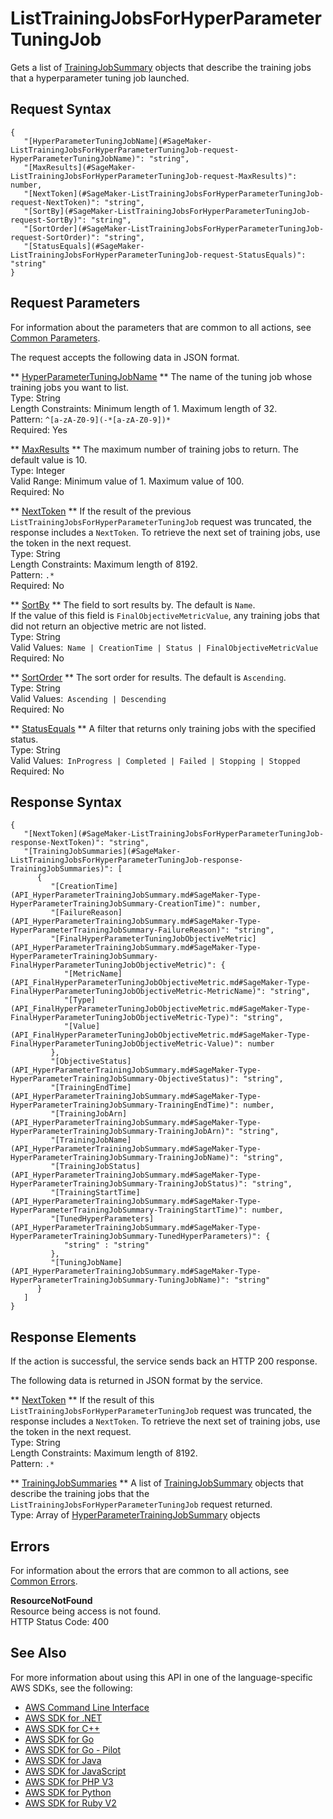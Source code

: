 # ListTrainingJobsForHyperParameterTuningJob<a name="API_ListTrainingJobsForHyperParameterTuningJob"></a>

Gets a list of [TrainingJobSummary](API_TrainingJobSummary.md) objects that describe the training jobs that a hyperparameter tuning job launched\.

## Request Syntax<a name="API_ListTrainingJobsForHyperParameterTuningJob_RequestSyntax"></a>

```
{
   "[HyperParameterTuningJobName](#SageMaker-ListTrainingJobsForHyperParameterTuningJob-request-HyperParameterTuningJobName)": "string",
   "[MaxResults](#SageMaker-ListTrainingJobsForHyperParameterTuningJob-request-MaxResults)": number,
   "[NextToken](#SageMaker-ListTrainingJobsForHyperParameterTuningJob-request-NextToken)": "string",
   "[SortBy](#SageMaker-ListTrainingJobsForHyperParameterTuningJob-request-SortBy)": "string",
   "[SortOrder](#SageMaker-ListTrainingJobsForHyperParameterTuningJob-request-SortOrder)": "string",
   "[StatusEquals](#SageMaker-ListTrainingJobsForHyperParameterTuningJob-request-StatusEquals)": "string"
}
```

## Request Parameters<a name="API_ListTrainingJobsForHyperParameterTuningJob_RequestParameters"></a>

For information about the parameters that are common to all actions, see [Common Parameters](CommonParameters.md)\.

The request accepts the following data in JSON format\.

 ** [HyperParameterTuningJobName](#API_ListTrainingJobsForHyperParameterTuningJob_RequestSyntax) **   <a name="SageMaker-ListTrainingJobsForHyperParameterTuningJob-request-HyperParameterTuningJobName"></a>
The name of the tuning job whose training jobs you want to list\.  
Type: String  
Length Constraints: Minimum length of 1\. Maximum length of 32\.  
Pattern: `^[a-zA-Z0-9](-*[a-zA-Z0-9])*`   
Required: Yes

 ** [MaxResults](#API_ListTrainingJobsForHyperParameterTuningJob_RequestSyntax) **   <a name="SageMaker-ListTrainingJobsForHyperParameterTuningJob-request-MaxResults"></a>
The maximum number of training jobs to return\. The default value is 10\.  
Type: Integer  
Valid Range: Minimum value of 1\. Maximum value of 100\.  
Required: No

 ** [NextToken](#API_ListTrainingJobsForHyperParameterTuningJob_RequestSyntax) **   <a name="SageMaker-ListTrainingJobsForHyperParameterTuningJob-request-NextToken"></a>
If the result of the previous `ListTrainingJobsForHyperParameterTuningJob` request was truncated, the response includes a `NextToken`\. To retrieve the next set of training jobs, use the token in the next request\.  
Type: String  
Length Constraints: Maximum length of 8192\.  
Pattern: `.*`   
Required: No

 ** [SortBy](#API_ListTrainingJobsForHyperParameterTuningJob_RequestSyntax) **   <a name="SageMaker-ListTrainingJobsForHyperParameterTuningJob-request-SortBy"></a>
The field to sort results by\. The default is `Name`\.  
If the value of this field is `FinalObjectiveMetricValue`, any training jobs that did not return an objective metric are not listed\.  
Type: String  
Valid Values:` Name | CreationTime | Status | FinalObjectiveMetricValue`   
Required: No

 ** [SortOrder](#API_ListTrainingJobsForHyperParameterTuningJob_RequestSyntax) **   <a name="SageMaker-ListTrainingJobsForHyperParameterTuningJob-request-SortOrder"></a>
The sort order for results\. The default is `Ascending`\.  
Type: String  
Valid Values:` Ascending | Descending`   
Required: No

 ** [StatusEquals](#API_ListTrainingJobsForHyperParameterTuningJob_RequestSyntax) **   <a name="SageMaker-ListTrainingJobsForHyperParameterTuningJob-request-StatusEquals"></a>
A filter that returns only training jobs with the specified status\.  
Type: String  
Valid Values:` InProgress | Completed | Failed | Stopping | Stopped`   
Required: No

## Response Syntax<a name="API_ListTrainingJobsForHyperParameterTuningJob_ResponseSyntax"></a>

```
{
   "[NextToken](#SageMaker-ListTrainingJobsForHyperParameterTuningJob-response-NextToken)": "string",
   "[TrainingJobSummaries](#SageMaker-ListTrainingJobsForHyperParameterTuningJob-response-TrainingJobSummaries)": [ 
      { 
         "[CreationTime](API_HyperParameterTrainingJobSummary.md#SageMaker-Type-HyperParameterTrainingJobSummary-CreationTime)": number,
         "[FailureReason](API_HyperParameterTrainingJobSummary.md#SageMaker-Type-HyperParameterTrainingJobSummary-FailureReason)": "string",
         "[FinalHyperParameterTuningJobObjectiveMetric](API_HyperParameterTrainingJobSummary.md#SageMaker-Type-HyperParameterTrainingJobSummary-FinalHyperParameterTuningJobObjectiveMetric)": { 
            "[MetricName](API_FinalHyperParameterTuningJobObjectiveMetric.md#SageMaker-Type-FinalHyperParameterTuningJobObjectiveMetric-MetricName)": "string",
            "[Type](API_FinalHyperParameterTuningJobObjectiveMetric.md#SageMaker-Type-FinalHyperParameterTuningJobObjectiveMetric-Type)": "string",
            "[Value](API_FinalHyperParameterTuningJobObjectiveMetric.md#SageMaker-Type-FinalHyperParameterTuningJobObjectiveMetric-Value)": number
         },
         "[ObjectiveStatus](API_HyperParameterTrainingJobSummary.md#SageMaker-Type-HyperParameterTrainingJobSummary-ObjectiveStatus)": "string",
         "[TrainingEndTime](API_HyperParameterTrainingJobSummary.md#SageMaker-Type-HyperParameterTrainingJobSummary-TrainingEndTime)": number,
         "[TrainingJobArn](API_HyperParameterTrainingJobSummary.md#SageMaker-Type-HyperParameterTrainingJobSummary-TrainingJobArn)": "string",
         "[TrainingJobName](API_HyperParameterTrainingJobSummary.md#SageMaker-Type-HyperParameterTrainingJobSummary-TrainingJobName)": "string",
         "[TrainingJobStatus](API_HyperParameterTrainingJobSummary.md#SageMaker-Type-HyperParameterTrainingJobSummary-TrainingJobStatus)": "string",
         "[TrainingStartTime](API_HyperParameterTrainingJobSummary.md#SageMaker-Type-HyperParameterTrainingJobSummary-TrainingStartTime)": number,
         "[TunedHyperParameters](API_HyperParameterTrainingJobSummary.md#SageMaker-Type-HyperParameterTrainingJobSummary-TunedHyperParameters)": { 
            "string" : "string" 
         },
         "[TuningJobName](API_HyperParameterTrainingJobSummary.md#SageMaker-Type-HyperParameterTrainingJobSummary-TuningJobName)": "string"
      }
   ]
}
```

## Response Elements<a name="API_ListTrainingJobsForHyperParameterTuningJob_ResponseElements"></a>

If the action is successful, the service sends back an HTTP 200 response\.

The following data is returned in JSON format by the service\.

 ** [NextToken](#API_ListTrainingJobsForHyperParameterTuningJob_ResponseSyntax) **   <a name="SageMaker-ListTrainingJobsForHyperParameterTuningJob-response-NextToken"></a>
If the result of this `ListTrainingJobsForHyperParameterTuningJob` request was truncated, the response includes a `NextToken`\. To retrieve the next set of training jobs, use the token in the next request\.  
Type: String  
Length Constraints: Maximum length of 8192\.  
Pattern: `.*` 

 ** [TrainingJobSummaries](#API_ListTrainingJobsForHyperParameterTuningJob_ResponseSyntax) **   <a name="SageMaker-ListTrainingJobsForHyperParameterTuningJob-response-TrainingJobSummaries"></a>
A list of [TrainingJobSummary](API_TrainingJobSummary.md) objects that describe the training jobs that the `ListTrainingJobsForHyperParameterTuningJob` request returned\.  
Type: Array of [HyperParameterTrainingJobSummary](API_HyperParameterTrainingJobSummary.md) objects

## Errors<a name="API_ListTrainingJobsForHyperParameterTuningJob_Errors"></a>

For information about the errors that are common to all actions, see [Common Errors](CommonErrors.md)\.

 **ResourceNotFound**   
Resource being access is not found\.  
HTTP Status Code: 400

## See Also<a name="API_ListTrainingJobsForHyperParameterTuningJob_SeeAlso"></a>

For more information about using this API in one of the language\-specific AWS SDKs, see the following:
+  [AWS Command Line Interface](https://docs.aws.amazon.com/goto/aws-cli/sagemaker-2017-07-24/ListTrainingJobsForHyperParameterTuningJob) 
+  [AWS SDK for \.NET](https://docs.aws.amazon.com/goto/DotNetSDKV3/sagemaker-2017-07-24/ListTrainingJobsForHyperParameterTuningJob) 
+  [AWS SDK for C\+\+](https://docs.aws.amazon.com/goto/SdkForCpp/sagemaker-2017-07-24/ListTrainingJobsForHyperParameterTuningJob) 
+  [AWS SDK for Go](https://docs.aws.amazon.com/goto/SdkForGoV1/sagemaker-2017-07-24/ListTrainingJobsForHyperParameterTuningJob) 
+  [AWS SDK for Go \- Pilot](https://docs.aws.amazon.com/goto/SdkForGoPilot/sagemaker-2017-07-24/ListTrainingJobsForHyperParameterTuningJob) 
+  [AWS SDK for Java](https://docs.aws.amazon.com/goto/SdkForJava/sagemaker-2017-07-24/ListTrainingJobsForHyperParameterTuningJob) 
+  [AWS SDK for JavaScript](https://docs.aws.amazon.com/goto/AWSJavaScriptSDK/sagemaker-2017-07-24/ListTrainingJobsForHyperParameterTuningJob) 
+  [AWS SDK for PHP V3](https://docs.aws.amazon.com/goto/SdkForPHPV3/sagemaker-2017-07-24/ListTrainingJobsForHyperParameterTuningJob) 
+  [AWS SDK for Python](https://docs.aws.amazon.com/goto/boto3/sagemaker-2017-07-24/ListTrainingJobsForHyperParameterTuningJob) 
+  [AWS SDK for Ruby V2](https://docs.aws.amazon.com/goto/SdkForRubyV2/sagemaker-2017-07-24/ListTrainingJobsForHyperParameterTuningJob) 